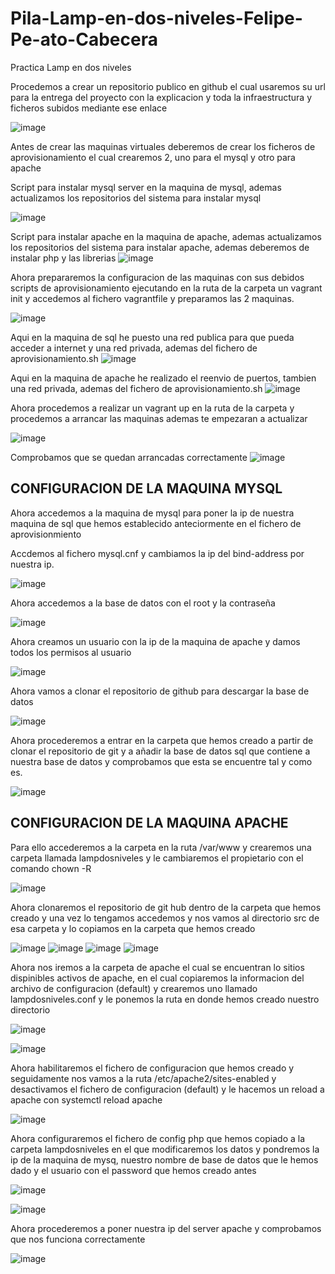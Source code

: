 # Pila-Lamp-en-dos-niveles-Felipe-Pe-ato-Cabecera

Practica Lamp en dos niveles

Procedemos a crear un repositorio publico en github el cual usaremos su url para la entrega del proyecto con la explicacion y toda la infraestructura y ficheros subidos mediante ese enlace

![image](https://github.com/user-attachments/assets/2f264a68-ebab-4895-a6a4-cf6ec648bd3a)




Antes de crear las maquinas virtuales deberemos de crear los ficheros de aprovisionamiento el cual crearemos 2, uno para el mysql y otro para apache

Script para instalar mysql server en la maquina de mysql, ademas actualizamos los repositorios del sistema para instalar mysql

![image](https://github.com/user-attachments/assets/7ad1d5c3-a0f0-464a-81f1-3a1d8cc816ee)



Script para instalar apache en la maquina de apache, ademas actualizamos los repositorios del sistema para instalar apache, ademas deberemos de instalar php y las librerias
![image](https://github.com/user-attachments/assets/8d8955a2-40e8-42aa-bced-14eb7c257e92)



Ahora prepararemos la configuracion de las maquinas con sus debidos scripts de aprovisionamiento ejecutando en la ruta de la carpeta un vagrant init y accedemos al fichero vagrantfile y preparamos las 2 maquinas.


![image](https://github.com/user-attachments/assets/3017ae89-54af-40a5-89f8-1111366485ce)


Aqui en la maquina de sql he puesto una red publica para que pueda acceder a internet y una red privada, ademas del fichero de aprovisionamiento.sh
![image](https://github.com/user-attachments/assets/6cdf2ad8-3188-4941-a768-747eedcd50ad)



Aqui en la maquina de apache he realizado el reenvio de puertos, tambien una red privada, ademas del fichero de aprovisionamiento.sh
![image](https://github.com/user-attachments/assets/83bb3e4b-ef6b-48f1-a634-781d48f5cc7a)



Ahora procedemos a realizar un vagrant up en la ruta de la carpeta y procedemos a arrancar las maquinas ademas te empezaran a actualizar

![image](https://github.com/user-attachments/assets/076000fc-a210-477c-915c-9add0875636b)


Comprobamos que se quedan arrancadas correctamente
![image](https://github.com/user-attachments/assets/6233d258-28ee-4df5-b23f-7c6eeb0ad82c)




## CONFIGURACION DE LA MAQUINA MYSQL


Ahora accedemos a la maquina de mysql para poner la ip de nuestra maquina de sql que hemos
establecido anteciormente en el fichero de aprovisionmiento

Accdemos al fichero mysql.cnf y cambiamos la ip del bind-address por nuestra ip.

![image](https://github.com/user-attachments/assets/617e6519-3420-4e9b-8cd1-e4efc7e81755)


Ahora accedemos a la base de datos con el root y la contraseña

![image](https://github.com/user-attachments/assets/9bfe5a23-c792-4603-9fef-636c30827994)

Ahora creamos un usuario con la ip de la maquina de apache y damos todos los permisos al usuario

![image](https://github.com/user-attachments/assets/b6412dcd-60f8-47eb-84d7-ef87a428055f)


Ahora vamos a clonar el repositorio de github para descargar la base de datos

![image](https://github.com/user-attachments/assets/91a325c7-c85d-4757-8112-7d0653306edd)


Ahora procederemos a entrar en la carpeta que hemos creado a partir de clonar el repositorio de git y a añadir la base de datos sql que contiene a nuestra base de datos y comprobamos que esta se encuentre tal y como es.


![image](https://github.com/user-attachments/assets/c22c216b-9302-41ea-94d7-3364d568bc01)



## CONFIGURACION DE LA MAQUINA APACHE

Para ello accederemos a la carpeta en la ruta /var/www y crearemos una carpeta llamada
lampdosniveles y le cambiaremos el propietario con el comando chown -R

![image](https://github.com/user-attachments/assets/7f978210-fa46-4f30-aed4-23efa2a9e23d)


Ahora clonaremos el repositorio de git hub dentro de la carpeta que hemos creado y una vez lo tengamos accedemos y nos vamos al directorio src de esa carpeta y lo copiamos en la carpeta que hemos creado

![image](https://github.com/user-attachments/assets/907f7f3f-df37-4548-85b6-cf5ad8f83fc1)
![image](https://github.com/user-attachments/assets/facb2ebf-02af-4da0-8510-f96192826bf3)
![image](https://github.com/user-attachments/assets/4446d4f7-aa49-4038-ac2f-e81f3aca44ef)
![image](https://github.com/user-attachments/assets/8447b234-2d7a-4863-8200-1c46d0dc03d3)



Ahora nos iremos a la carpeta de apache el cual se encuentran lo sitios dispinibles activos de apache, en el cual copiaremos la informacion del archivo de configuracion (default) y crearemos uno llamado lampdosniveles.conf y le ponemos la ruta en donde hemos creado nuestro directorio

![image](https://github.com/user-attachments/assets/dd22e6e4-70d2-4a41-b3a1-98b0217e0822)

![image](https://github.com/user-attachments/assets/e20b88dd-6b4c-457d-a6b0-af32823925e8)


Ahora habilitaremos el fichero de configuracion que hemos creado y seguidamente nos vamos a la ruta /etc/apache2/sites-enabled y desactivamos el fichero de configuracion (default) y le hacemos un reload a apache con systemctl reload apache

![image](https://github.com/user-attachments/assets/7d5209f8-2bf5-40ac-b8b2-84ac47487833)


Ahora configuraremos el fichero de config php que hemos copiado a la carpeta lampdosniveles en el que modificaremos los datos y pondremos la ip de la maquina de mysq, nuestro nombre de base de datos que le hemos dado y el usuario con el password que hemos creado antes

![image](https://github.com/user-attachments/assets/a1bc1795-ec88-4a10-8b21-50e7dff979a6)

![image](https://github.com/user-attachments/assets/5a52c80f-f556-4a28-a02e-1ecb9154950c)

Ahora procederemos a poner nuestra ip del server apache y comprobamos que nos funciona
correctamente

![image](https://github.com/user-attachments/assets/387ef90e-68df-4246-b6c3-c7c7d90f1c8a)





